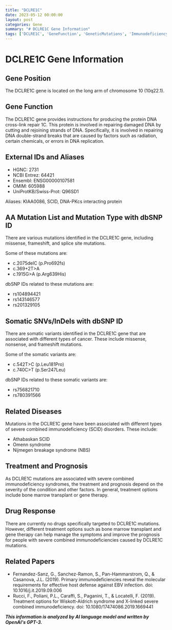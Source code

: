 ```yaml
---
title: "DCLRE1C"
date: 2023-05-12 00:00:00
layout: post
categories: Gene
summary: "# DCLRE1C Gene Information"
tags: ['DCLRE1C', 'GeneFunction', 'GeneticMutations', 'Immunodeficiency', 'TreatmentOptions', 'SomaticVariants', 'RelatedDiseases', 'DrugResponse']
---
```


# DCLRE1C Gene Information

## Gene Position 

The DCLRE1C gene is located on the long arm of chromosome 10 (10q22.1).

## Gene Function

The DCLRE1C gene provides instructions for producing the protein DNA cross-link repair 1C. This protein is involved in repairing damaged DNA by cutting and rejoining strands of DNA. Specifically, it is involved in repairing DNA double-strand breaks that are caused by factors such as radiation, certain chemicals, or errors in DNA replication.

## External IDs and Aliases

- HGNC: 2731
- NCBI Entrez: 64421
- Ensembl: ENSG00000107581
- OMIM: 605988
- UniProtKB/Swiss-Prot: Q96SD1

Aliases: KIAA0086, SCID, DNA-PKcs interacting protein

## AA Mutation List and Mutation Type with dbSNP ID

There are various mutations identified in the DCLRE1C gene, including missense, frameshift, and splice site mutations.

Some of these mutations are:

- c.2075delC (p.Pro692fs)
- c.369+2T>A
- c.1915G>A (p.Arg639His)

dbSNP IDs related to these mutations are:

- rs104894421
- rs143146577
- rs201329105

## Somatic SNVs/InDels with dbSNP ID

There are somatic variants identified in the DCLRE1C gene that are associated with different types of cancer. These include missense, nonsense, and frameshift mutations.

Some of the somatic variants are:

- c.542T>C (p.Leu181Pro)
- c.740C>T (p.Ser247Leu)

dbSNP IDs related to these somatic variants are:

- rs756821710
- rs780391566

## Related Diseases

Mutations in the DCLRE1C gene have been associated with different types of severe combined immunodeficiency (SCID) disorders. These include:

- Athabaskan SCID
- Omenn syndrome
- Nijmegen breakage syndrome (NBS)

## Treatment and Prognosis

As DCLRE1C mutations are associated with severe combined immunodeficiency syndromes, the treatment and prognosis depend on the severity of the condition and other factors. In general, treatment options include bone marrow transplant or gene therapy.

## Drug Response

There are currently no drugs specifically targeted to DCLRE1C mutations. However, different treatment options such as bone marrow transplant and gene therapy can help manage the symptoms and improve the prognosis for people with severe combined immunodeficiencies caused by DCLRE1C mutations.

## Related Papers

- Fernandez-Sanz, G., Sanchez-Ramon, S., Pan-Hammarstrom, Q., & Casanova, J.L. (2019). Primary immunodeficiencies reveal the molecular requirements for effective host defense against EBV infection. doi: 10.1016/j.it.2019.09.006
- Rucci, F., Poliani, P.L., Caraffi, S., Paganini, T., & Locatelli, F. (2019). Treatment options for Wiskott-Aldrich syndrome and X-linked severe combined immunodeficiency. doi: 10.1080/17474086.2019.1669441

**_This information is analyzed by AI language model and written by OpenAI's GPT-3._**